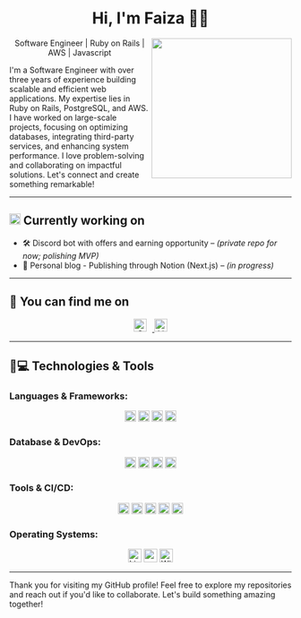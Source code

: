 <h1 align="center">Hi, I'm Faiza 👨‍💻</h1>
<img src="https://media.giphy.com/media/j0HjChGV0J44KrrlGv/giphy.gif" width="250px" align="right"/>

<p align="center">
  Software Engineer | Ruby on Rails | AWS | Javascript
</p>

<p>
  I'm a Software Engineer with over three years of experience building scalable and efficient web applications. My expertise lies in Ruby on Rails, PostgreSQL, and AWS. I have worked on large-scale projects, focusing on optimizing databases, integrating third-party services, and enhancing system performance. I love problem-solving and collaborating on impactful solutions. Let's connect and create something remarkable! 
</p>

---

## <img alt="Currently working" src="https://cdn-icons-png.flaticon.com/512/5578/5578703.png" height="20" width="20"> Currently working on

- 🛠️ Discord bot with offers and earning opportunity – *(private repo for now; polishing MVP)*
- 📝 Personal blog - Publishing through Notion (Next.js) – *(in progress)*

---

## 🤝 You can find me on

<p align="center">
  <a href="mailto:faizahashfaq@gmail.com">
    <img src="https://img.shields.io/badge/gmail-%23EA4335.svg?style=plastic&logo=gmail&logoColor=white" alt="Gmail" height="23" style="margin-right: 10px;"/>
  </a>
  <a href="https://www.linkedin.com/in/faizahashfaq/">
    <img src="https://img.shields.io/badge/linkedin-%230A66C2.svg?style=plastic&logo=linkedin&logoColor=white" alt="LinkedIn" height="23"/>
  </a>
</p>

---

## 🚀💻 Technologies & Tools

### Languages & Frameworks:
<p align="center">
  <img src="https://img.shields.io/badge/Ruby-%23CC342D.svg?style=plastic&logo=ruby&logoColor=white" alt="Ruby" height="20"/>
  <img src="https://img.shields.io/badge/Rails-%23CC0000.svg?style=plastic&logo=ruby-on-rails&logoColor=white" alt="Rails" height="20"/>
  <img src="https://img.shields.io/badge/JavaScript-%23F7DF1E.svg?style=plastic&logo=javascript&logoColor=white" alt="JavaScript" height="20"/>
  <img src="https://img.shields.io/badge/ReactJS-%2361DAFB.svg?style=plastic&logo=react&logoColor=white" alt="ReactJS" height="20"/>
</p>

### Database & DevOps:
<p align="center">
  <img src="https://img.shields.io/badge/PostgreSQL-%23336791.svg?style=plastic&logo=postgresql&logoColor=white" alt="PostgreSQL" height="20"/>
  <img src="https://img.shields.io/badge/DynamoDB-4053D6?style=plastic&logo=amazondynamodb&logoColor=white" alt="DynamoDB" height="20"/>
  <img src="https://img.shields.io/badge/Redis-%23DC382D.svg?style=plastic&logo=redis&logoColor=white" alt="Redis" height="20"/>
  <img src="https://img.shields.io/badge/AWS-%23232F3E.svg?style=plastic&logo=amazon-aws&logoColor=white" alt="AWS" height="20"/>
</p>

### Tools & CI/CD:
<p align="center">
  <img src="https://img.shields.io/badge/Git-%23F05032.svg?style=plastic&logo=git&logoColor=white" alt="Git" height="20"/>
  <img src="https://img.shields.io/badge/Docker-%23007ACC.svg?style=plastic&logo=docker&logoColor=white" alt="Docker" height="20"/>
  <img src="https://img.shields.io/badge/GitHub-%23121011.svg?style=plastic&logo=github&logoColor=white" alt="GitHub" height="20"/>
  <img src="https://img.shields.io/badge/GitHub%20Workflows-2088FF?style=plastic&logo=githubactions&logoColor=white" alt="GitHub Workflows" height="20"/>
  <img src="https://img.shields.io/badge/Jira-0052CC?style=plastic&logo=jira&logoColor=white" alt="Jira" height="20"/>
</p>

### Operating Systems:
<p align="center">
  <img alt="Linux" src="https://img.shields.io/badge/Linux-FCC624?style=plastic&logo=linux&logoColor=black" height="24">
  <img alt="macOS" src="https://img.shields.io/badge/macOS-000000?style=plastic&logo=apple&logoColor=white" height="24">
  <img alt="Windows" src="https://img.shields.io/badge/Windows-0078D6?style=plastic&logo=windows&logoColor=white" height="24">
</p>

---

Thank you for visiting my GitHub profile! Feel free to explore my repositories and reach out if you'd like to collaborate. Let's build something amazing together!


